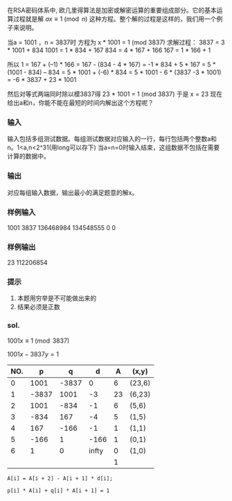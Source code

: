 在RSA密码体系中, 欧几里得算法是加密或解密运算的重要组成部分。它的基本运算过程就是解 $ax\equiv 1\pmod n$ 这种方程。整个解的过程是这样的，我们用一个例子来说明。

当a = 1001 ，n = 3837时
方程为 x * 1001 = 1 (mod 3837)
求解过程：
3837 = 3 * 1001 + 834
1001 = 1 * 834 + 167
834 = 4 * 167 + 166
167 = 1 * 166 + 1

所以
1 = 167 + (–1) * 166
= 167 - (834 - 4 * 167)
= -1 * 834 + 5 * 167
= 5 *(1001 - 834) – 834
= 5 * 1001 + (-6) * 834
= 5 * 1001 - 6 * (3837 -3 * 1001)
= -6 * 3837 + 23 * 1001

然后对等式两端同时除以模3837得
23 * 1001 = 1 (mod 3837)
于是 x = 23
现在给出a和n，你能不能在最短的时间内解出这个方程呢？

### 输入

输入包括多组测试数据。每组测试数据对应输入的一行，每行包括两个整数a和n。1<a,n<2^31(用long可以存下)
当a=n=0时输入结束，这组数据不包括在需要计算的数据中。

### 输出

对应每组输入数据，输出最小的满足题意的解x。

### 样例输入

1001 3837
136468984 134548555
0 0
### 样例输出

23
112206854

### 提示

1. 本题用穷举是不可能做出来的
2. 结果必须是正数

### sol.

$1001x\equiv 1 \pmod {3837}$

$1001x-3837y=1$

| NO. | p     | q     | d     | A   | (x,y)  |
| --- | ----- | ----- | ----- | --- | ------ |
| 0   | 1001  | -3837 | 0     | 6   | (23,6) |
| 1   | -3837 | 1001  | -3    | 23  | (6,23) |
| 2   | 1001  | -834  | -1    | 6   | (5,6)  |
| 3   | -834  | 167   | -4    | 5   | (1,5)  |
| 4   | 167   | -166  | -1    | 1   | (1,1)  |
| 5   | -166  | 1     | -166  | 1   | (0,1)  |
| 6   | 1     | 0     | infty | 0   | (1,0)  |
|     |       |       |       | 1   |        |


`A[i] = A[i + 2] - A[i + 1] * d[i];`

`p[i] * A[i] + q[i] * A[i + 1] = 1`